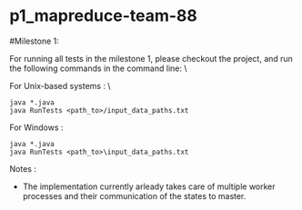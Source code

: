 # p1_mapreduce-team-88

#Milestone 1: 

For running all tests in the milestone 1, please checkout the project, and run the following commands in the command line:  \


For Unix-based systems : \

```
java *.java 
java RunTests <path_to>/input_data_paths.txt
```
For Windows : 
```
java *.java 
java RunTests <path_to>\input_data_paths.txt

```
Notes : 

- The implementation currently arleady takes care of multiple worker processes and their communication of the states to master. 
